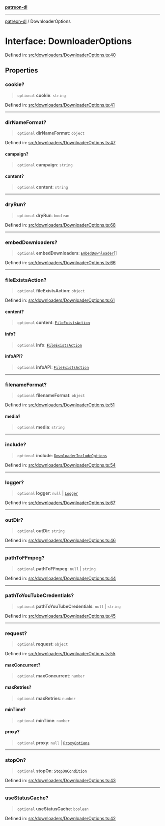 [**patreon-dl**](../README.md)

***

[patreon-dl](../README.md) / DownloaderOptions

# Interface: DownloaderOptions

Defined in: [src/downloaders/DownloaderOptions.ts:40](https://github.com/patrickkfkan/patreon-dl/blob/4dbe5b7f9bc86c654049194392d94f0aeefc44c0/src/downloaders/DownloaderOptions.ts#L40)

## Properties

### cookie?

> `optional` **cookie**: `string`

Defined in: [src/downloaders/DownloaderOptions.ts:41](https://github.com/patrickkfkan/patreon-dl/blob/4dbe5b7f9bc86c654049194392d94f0aeefc44c0/src/downloaders/DownloaderOptions.ts#L41)

***

### dirNameFormat?

> `optional` **dirNameFormat**: `object`

Defined in: [src/downloaders/DownloaderOptions.ts:47](https://github.com/patrickkfkan/patreon-dl/blob/4dbe5b7f9bc86c654049194392d94f0aeefc44c0/src/downloaders/DownloaderOptions.ts#L47)

#### campaign?

> `optional` **campaign**: `string`

#### content?

> `optional` **content**: `string`

***

### dryRun?

> `optional` **dryRun**: `boolean`

Defined in: [src/downloaders/DownloaderOptions.ts:68](https://github.com/patrickkfkan/patreon-dl/blob/4dbe5b7f9bc86c654049194392d94f0aeefc44c0/src/downloaders/DownloaderOptions.ts#L68)

***

### embedDownloaders?

> `optional` **embedDownloaders**: [`EmbedDownloader`](EmbedDownloader.md)[]

Defined in: [src/downloaders/DownloaderOptions.ts:66](https://github.com/patrickkfkan/patreon-dl/blob/4dbe5b7f9bc86c654049194392d94f0aeefc44c0/src/downloaders/DownloaderOptions.ts#L66)

***

### fileExistsAction?

> `optional` **fileExistsAction**: `object`

Defined in: [src/downloaders/DownloaderOptions.ts:61](https://github.com/patrickkfkan/patreon-dl/blob/4dbe5b7f9bc86c654049194392d94f0aeefc44c0/src/downloaders/DownloaderOptions.ts#L61)

#### content?

> `optional` **content**: [`FileExistsAction`](../type-aliases/FileExistsAction.md)

#### info?

> `optional` **info**: [`FileExistsAction`](../type-aliases/FileExistsAction.md)

#### infoAPI?

> `optional` **infoAPI**: [`FileExistsAction`](../type-aliases/FileExistsAction.md)

***

### filenameFormat?

> `optional` **filenameFormat**: `object`

Defined in: [src/downloaders/DownloaderOptions.ts:51](https://github.com/patrickkfkan/patreon-dl/blob/4dbe5b7f9bc86c654049194392d94f0aeefc44c0/src/downloaders/DownloaderOptions.ts#L51)

#### media?

> `optional` **media**: `string`

***

### include?

> `optional` **include**: [`DownloaderIncludeOptions`](DownloaderIncludeOptions.md)

Defined in: [src/downloaders/DownloaderOptions.ts:54](https://github.com/patrickkfkan/patreon-dl/blob/4dbe5b7f9bc86c654049194392d94f0aeefc44c0/src/downloaders/DownloaderOptions.ts#L54)

***

### logger?

> `optional` **logger**: `null` \| [`Logger`](../classes/Logger.md)

Defined in: [src/downloaders/DownloaderOptions.ts:67](https://github.com/patrickkfkan/patreon-dl/blob/4dbe5b7f9bc86c654049194392d94f0aeefc44c0/src/downloaders/DownloaderOptions.ts#L67)

***

### outDir?

> `optional` **outDir**: `string`

Defined in: [src/downloaders/DownloaderOptions.ts:46](https://github.com/patrickkfkan/patreon-dl/blob/4dbe5b7f9bc86c654049194392d94f0aeefc44c0/src/downloaders/DownloaderOptions.ts#L46)

***

### pathToFFmpeg?

> `optional` **pathToFFmpeg**: `null` \| `string`

Defined in: [src/downloaders/DownloaderOptions.ts:44](https://github.com/patrickkfkan/patreon-dl/blob/4dbe5b7f9bc86c654049194392d94f0aeefc44c0/src/downloaders/DownloaderOptions.ts#L44)

***

### pathToYouTubeCredentials?

> `optional` **pathToYouTubeCredentials**: `null` \| `string`

Defined in: [src/downloaders/DownloaderOptions.ts:45](https://github.com/patrickkfkan/patreon-dl/blob/4dbe5b7f9bc86c654049194392d94f0aeefc44c0/src/downloaders/DownloaderOptions.ts#L45)

***

### request?

> `optional` **request**: `object`

Defined in: [src/downloaders/DownloaderOptions.ts:55](https://github.com/patrickkfkan/patreon-dl/blob/4dbe5b7f9bc86c654049194392d94f0aeefc44c0/src/downloaders/DownloaderOptions.ts#L55)

#### maxConcurrent?

> `optional` **maxConcurrent**: `number`

#### maxRetries?

> `optional` **maxRetries**: `number`

#### minTime?

> `optional` **minTime**: `number`

#### proxy?

> `optional` **proxy**: `null` \| [`ProxyOptions`](ProxyOptions.md)

***

### stopOn?

> `optional` **stopOn**: [`StopOnCondition`](../type-aliases/StopOnCondition.md)

Defined in: [src/downloaders/DownloaderOptions.ts:43](https://github.com/patrickkfkan/patreon-dl/blob/4dbe5b7f9bc86c654049194392d94f0aeefc44c0/src/downloaders/DownloaderOptions.ts#L43)

***

### useStatusCache?

> `optional` **useStatusCache**: `boolean`

Defined in: [src/downloaders/DownloaderOptions.ts:42](https://github.com/patrickkfkan/patreon-dl/blob/4dbe5b7f9bc86c654049194392d94f0aeefc44c0/src/downloaders/DownloaderOptions.ts#L42)
